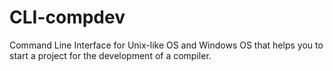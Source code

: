 # CLI-compdev
Command Line Interface for Unix-like OS and Windows OS that helps you to start a project for the development of a compiler.
